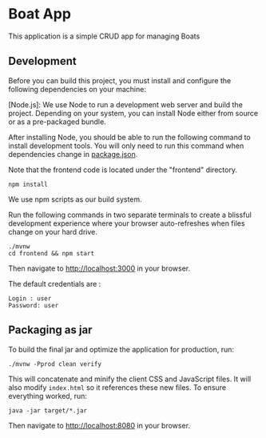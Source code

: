 # Boat App

This application is a simple CRUD app for managing Boats

## Development

Before you can build this project, you must install and configure the following dependencies on your machine:

[Node.js]: We use Node to run a development web server and build the project.
   Depending on your system, you can install Node either from source or as a pre-packaged bundle.

After installing Node, you should be able to run the following command to install development tools.
You will only need to run this command when dependencies change in [package.json](package.json).

Note that the frontend code is located under the "frontend" directory.

```
npm install
```

We use npm scripts as our build system.

Run the following commands in two separate terminals to create a blissful development experience where your browser
auto-refreshes when files change on your hard drive.

```
./mvnw
cd frontend && npm start
```

Then navigate to [http://localhost:3000](http://localhost:3000) in your browser.

The default credentials are : 

```
Login : user
Password: user
```

## Packaging as jar

To build the final jar and optimize the application for production, run:

```
./mvnw -Pprod clean verify
```

This will concatenate and minify the client CSS and JavaScript files. It will also modify `index.html` so it references these new files.
To ensure everything worked, run:

```
java -jar target/*.jar
```

Then navigate to [http://localhost:8080](http://localhost:8080) in your browser.


